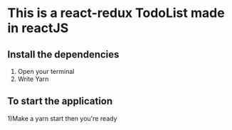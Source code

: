 # This is a react-redux TodoList made in reactJS

## Install the dependencies

1. Open your terminal
2. Write Yarn

## To start the application

1)Make a yarn start then you're ready
